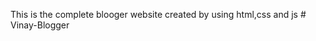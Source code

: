 
This is the complete blooger website created by using html,css and js
#   V i n a y - B l o g g e r 
 
 
 
 
